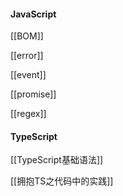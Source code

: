 #### JavaScript

[[BOM]]

[[error]]

[[event]]

[[promise]]

[[regex]]

#### TypeScript

[[TypeScript基础语法]]

[[拥抱TS之代码中的实践]]

